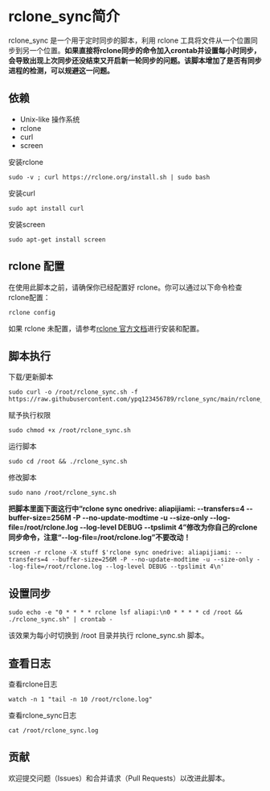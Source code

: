 # rclone_sync简介

rclone_sync 是一个用于定时同步的脚本，利用 rclone 工具将文件从一个位置同步到另一个位置。**如果直接将rclone同步的命令加入crontab并设置每小时同步，会导致出现上次同步还没结束又开启新一轮同步的问题。该脚本增加了是否有同步进程的检测，可以规避这一问题。**

## 依赖
- Unix-like 操作系统
- rclone
- curl
- screen

安装rclone
```
sudo -v ; curl https://rclone.org/install.sh | sudo bash
```
安装curl
```
sudo apt install curl
```
安装screen
```
sudo apt-get install screen
```
## rclone 配置
在使用此脚本之前，请确保你已经配置好 rclone。你可以通过以下命令检查 rclone配置：  
```
rclone config
```  
如果 rclone 未配置，请参考[rclone 官方文档](https://rclone.org/docs/)进行安装和配置。  

## 脚本执行
下载/更新脚本
```
sudo curl -o /root/rclone_sync.sh -f https://raw.githubusercontent.com/ypq123456789/rclone_sync/main/rclone_sync.sh
```
赋予执行权限
```
sudo chmod +x /root/rclone_sync.sh
```
运行脚本
```
sudo cd /root && ./rclone_sync.sh
```
修改脚本
```
sudo nano /root/rclone_sync.sh
```
**把脚本里面下面这行中“rclone sync onedrive: aliapijiami: --transfers=4 --buffer-size=256M -P --no-update-modtime -u --size-only --log-file=/root/rclone.log --log-level DEBUG --tpslimit 4”修改为你自己的rclone同步命令，注意“--log-file=/root/rclone.log”不要改动！**
```
screen -r rclone -X stuff $'rclone sync onedrive: aliapijiami: --transfers=4 --buffer-size=256M -P --no-update-modtime -u --size-only --log-file=/root/rclone.log --log-level DEBUG --tpslimit 4\n'
```
## 设置同步
```
sudo echo -e "0 * * * * rclone lsf aliapi:\n0 * * * * cd /root && ./rclone_sync.sh" | crontab -
```
该效果为每小时切换到 /root 目录并执行 rclone_sync.sh 脚本。

## 查看日志
查看rclone日志
```
watch -n 1 "tail -n 10 /root/rclone.log"
```

查看rclone_sync日志
```
cat /root/rclone_sync.log
```

## 贡献
欢迎提交问题（Issues）和合并请求（Pull Requests）以改进此脚本。

